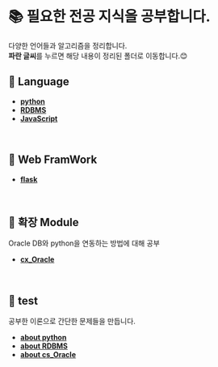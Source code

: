# 📚 필요한 전공 지식을 공부합니다.
다양한 언어들과 알고리즘을 정리합니다.  
**파란 글씨**를 누르면 해당 내용이 정리된 폴더로 이동합니다.😊
<br>


## 📂 Language
- [**python**](./python)
- [**RDBMS**](./RDBMS)
- [**JavaScript**](./JavaScript)

<br>

## :closed_book: Web FramWork
- [**flask**](./Flask)

<br>

## :orange_book: 확장 Module
Oracle DB와 python을 연동하는 방법에 대해 공부
- [**cx_Oracle**](./cx_Oracle)
<br>

## 📝 test
공부한 이론으로 간단한 문제들을 만듭니다.
- [**about python**](./test/python)
- [**about RDBMS**](./test/RDBMS)
- [**about cs_Oracle**](./test/cx_Oracle)
